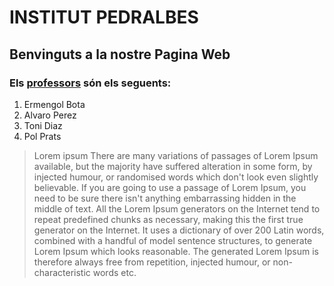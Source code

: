 # INSTITUT PEDRALBES
## Benvinguts a la nostre Pagina Web
### Els [professors](institutpedralbes.cat) són els seguents:
1. Ermengol Bota
2. Alvaro Perez
3. Toni Diaz
4. Pol Prats

>Lorem ipsum There are many variations of passages of Lorem Ipsum available, but the majority have suffered alteration in some form, by injected humour, or randomised words which don't look even slightly believable. If you are going to use a passage of Lorem Ipsum, you need to be sure there isn't anything embarrassing hidden in the middle of text. All the Lorem Ipsum generators on the Internet tend to repeat predefined chunks as necessary, making this the first true generator on the Internet. It uses a dictionary of over 200 Latin words, combined with a handful of model sentence structures, to generate Lorem Ipsum which looks reasonable. The generated Lorem Ipsum is therefore always free from repetition, injected humour, or non-characteristic words etc.
